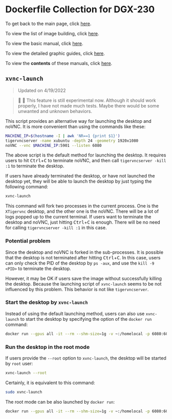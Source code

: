 # Dockerfile Collection for DGX-230

To get back to the main page, click [here](../index).

To view the list of image building, click [here](../dockerlist).

To view the basic manual, click [here](../manual).

To view the detailed graphic guides, click [here](../manual-session).

To view the **contents** of these manuals, click [here](../manual-xubuntu).

## `xvnc-launch`

> Updated on 4/19/2022

> :telescope: :construction: This feature is still experimental now. Although it should work properly, I have not made much tests. Maybe there would be some unwanted and unknown behaviors.

This script provides an alternative way for launching the desktop and noVNC. It is more convenient than using the commands like these:

```bash
MACHINE_IP=$(hostname -I | awk 'NR==1 {print $1}')
tigervncserver -name xubuntu -depth 24 -geometry 1920x1080
noVNC --vnc $MACHINE_IP:5901 --listen 6080
```

The above script is the default method for launching the desktop. It requires users to hit <kbd>Ctrl</kbd>+<kbd>C</kbd> to terminate noVNC, and then call `tigervncserver -kill :1` to terminate the desktop.

If users have already terminated the desktop, or have not launched the desktop yet, they will be able to launch the desktop by just typing the following command:

```bash
xvnc-launch
```

This command will fork two processes in the current process. One is the `XTigervnc` desktop, and the other one is the noVNC. There will be a lot of logs popped up to the current terminal. If users want to terminate the desktop and noVNC, just hitting <kbd>Ctrl</kbd>+<kbd>C</kbd> is enough. There will be no need for calling  `tigervncserver -kill :1` in this case.

### Potential problem

Since the desktop and noVNC is forked in the sub-processes. It is possible that the desktop is not terminated after hitting <kbd>Ctrl</kbd>+<kbd>C</kbd>. In this case, users can only check the PID of the desktop by `ps -aux`, and use the `kill -9 <PID>` to terminate the desktop.

However, it may be OK if users save the image without successfully killing the desktop. Because the launching script of `xvnc-launch` seems to be not influenced by this problem. This behavior is not like `tigervncserver`.

### Start the desktop by `xvnc-launch`

Instead of using the default launching method, users can also use `xvnc-launch` to start the desktop by specifying the option of the `docker run` command:

```bash
docker run --gpus all -it --rm --shm-size=1g -v ~:/homelocal -p 6080:6080 xubuntu:1.7 --xvnc
```

### Run the desktop in the root mode

If users provide the `--root` option to `xvnc-launch`, the desktop will be started by `root` user:

```bash
xvnc-launch --root
```

Certainly, it is equivalent to this command:

```bash
sudo xvnc-launch
```

The root mode can be also launched by `docker run`:

```bash
docker run --gpus all -it --rm --shm-size=1g -v ~:/homelocal -p 6080:6080 xubuntu:1.7 --rootxvnc
```
